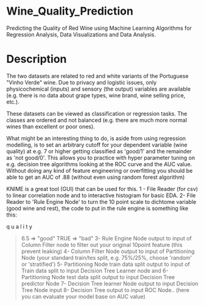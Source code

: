 # Wine_Quality_Prediction
Predicting the Quality of Red Wine using Machine Learning Algorithms for Regression Analysis, Data Visualizations and Data Analysis.

# Description
The two datasets are related to red and white variants of the Portuguese "Vinho Verde" wine. Due to privacy and logistic issues, only physicochemical (inputs) and sensory (the output) variables are available (e.g. there is no data about grape types, wine brand, wine selling price, etc.).

These datasets can be viewed as classification or regression tasks. The classes are ordered and not balanced (e.g. there are much more normal wines than excellent or poor ones).

What might be an interesting thing to do, is aside from using regression modelling, is to set an arbitrary cutoff for your dependent variable (wine quality) at e.g. 7 or higher getting classified as 'good/1' and the remainder as 'not good/0'. This allows you to practice with hyper parameter tuning on e.g. decision tree algorithms looking at the ROC curve and the AUC value. Without doing any kind of feature engineering or overfitting you should be able to get an AUC of .88 (without even using random forest algorithm)

KNIME is a great tool (GUI) that can be used for this. 1 - File Reader (for csv) to linear correlation node and to interactive histogram for basic EDA. 2- File Reader to 'Rule Engine Node' to turn the 10 point scale to dichtome variable (good wine and rest), the code to put in the rule engine is something like this:

q
u
a
l
i
t
y
 > 6.5 => "good"
TRUE => "bad" 3- Rule Engine Node output to input of Column Filter node to filter out your original 10point feature (this prevent leaking) 4- Column Filter Node output to input of Partitioning Node (your standard train/tes split, e.g. 75%/25%, choose 'random' or 'stratified') 5- Partitioning Node train data split output to input of Train data split to input Decision Tree Learner node and 6- Partitioning Node test data split output to input Decision Tree predictor Node 7- Decision Tree learner Node output to input Decision Tree Node input 8- Decision Tree output to input ROC Node.. (here you can evaluate your model base on AUC value)

